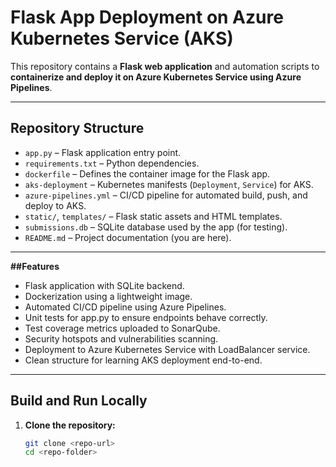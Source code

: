 # Flask App Deployment on Azure Kubernetes Service (AKS)

This repository contains a **Flask web application** and automation scripts to **containerize and deploy it on Azure Kubernetes Service using Azure Pipelines**.

---

## Repository Structure

- `app.py` – Flask application entry point.
- `requirements.txt` – Python dependencies.
- `dockerfile` – Defines the container image for the Flask app.
- `aks-deployment` – Kubernetes manifests (`Deployment`, `Service`) for AKS.
- `azure-pipelines.yml` – CI/CD pipeline for automated build, push, and deploy to AKS.
- `static/`, `templates/` – Flask static assets and HTML templates.
- `submissions.db` – SQLite database used by the app (for testing).
- `README.md` – Project documentation (you are here).

---

**##Features**

* Flask application with SQLite backend.  
* Dockerization using a lightweight image.  
* Automated CI/CD pipeline using Azure Pipelines.
* Unit tests for app.py to ensure endpoints behave correctly.
* Test coverage metrics uploaded to SonarQube.
* Security hotspots and vulnerabilities scanning.
* Deployment to Azure Kubernetes Service with LoadBalancer service.  
* Clean structure for learning AKS deployment end-to-end.

---

## Build and Run Locally

1. **Clone the repository:**
   ```bash
   git clone <repo-url>
   cd <repo-folder>

